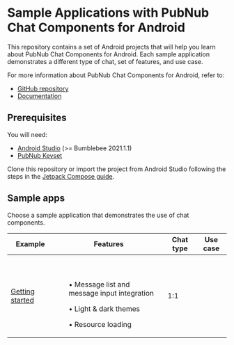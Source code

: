 # Sample Applications with PubNub Chat Components for Android

This repository contains a set of Android projects that will help you learn about PubNub Chat Components for Android. Each sample application demonstrates a different type of chat, set of features, and use case.

For more information about PubNub Chat Components for Android, refer to:
* [GitHub repository](https://github.com/pubnub/chat-components-android/blob/master/README.md)
* [Documentation](https://www.pubnub.com/docs/chat/components/android/get-started-android)

## Prerequisites

You will need:

* [Android Studio](https://developer.android.com/studio/preview) (>= Bumblebee 2021.1.1)
* [PubNub Keyset](https://dashboard.pubnub.com/)

Clone this repository or import the project from Android Studio following the steps in the [Jetpack Compose guide](https://developer.android.com/jetpack/compose/setup#sample).

## Sample apps

Choose a sample application that demonstrates the use of chat components.

| Example | Features | Chat type | Use case |
|-----|---------|---------|---------|
| [Getting started]((getting-started/)) | <br></br><ul>• Message list and message input integration</ul><ul>• Light & dark themes</ul><ul>• Resource loading</ul> | 1:1 | |
